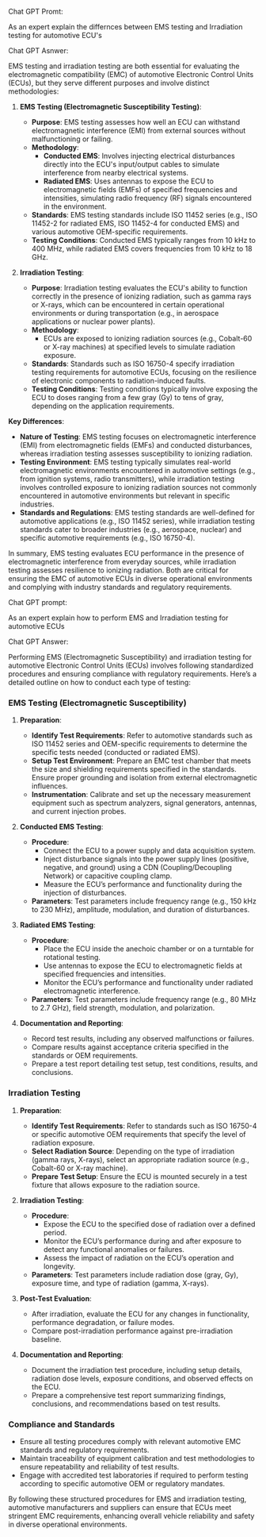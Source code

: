 Chat GPT Promt:

As an expert explain the differnces between EMS testing and Irradiation testing for automotive ECU's

Chat GPT Asnwer:

EMS testing and irradiation testing are both essential for evaluating the electromagnetic compatibility (EMC) of automotive Electronic Control Units (ECUs), but they serve different purposes and involve distinct methodologies:

1. **EMS Testing (Electromagnetic Susceptibility Testing)**:
   - **Purpose**: EMS testing assesses how well an ECU can withstand electromagnetic interference (EMI) from external sources without malfunctioning or failing.
   - **Methodology**:
     - **Conducted EMS**: Involves injecting electrical disturbances directly into the ECU's input/output cables to simulate interference from nearby electrical systems.
     - **Radiated EMS**: Uses antennas to expose the ECU to electromagnetic fields (EMFs) of specified frequencies and intensities, simulating radio frequency (RF) signals encountered in the environment.
   - **Standards**: EMS testing standards include ISO 11452 series (e.g., ISO 11452-2 for radiated EMS, ISO 11452-4 for conducted EMS) and various automotive OEM-specific requirements.
   - **Testing Conditions**: Conducted EMS typically ranges from 10 kHz to 400 MHz, while radiated EMS covers frequencies from 10 kHz to 18 GHz.

2. **Irradiation Testing**:
   - **Purpose**: Irradiation testing evaluates the ECU's ability to function correctly in the presence of ionizing radiation, such as gamma rays or X-rays, which can be encountered in certain operational environments or during transportation (e.g., in aerospace applications or nuclear power plants).
   - **Methodology**:
     - ECUs are exposed to ionizing radiation sources (e.g., Cobalt-60 or X-ray machines) at specified levels to simulate radiation exposure.
   - **Standards**: Standards such as ISO 16750-4 specify irradiation testing requirements for automotive ECUs, focusing on the resilience of electronic components to radiation-induced faults.
   - **Testing Conditions**: Testing conditions typically involve exposing the ECU to doses ranging from a few gray (Gy) to tens of gray, depending on the application requirements.

**Key Differences**:
- **Nature of Testing**: EMS testing focuses on electromagnetic interference (EMI) from electromagnetic fields (EMFs) and conducted disturbances, whereas irradiation testing assesses susceptibility to ionizing radiation.
- **Testing Environment**: EMS testing typically simulates real-world electromagnetic environments encountered in automotive settings (e.g., from ignition systems, radio transmitters), while irradiation testing involves controlled exposure to ionizing radiation sources not commonly encountered in automotive environments but relevant in specific industries.
- **Standards and Regulations**: EMS testing standards are well-defined for automotive applications (e.g., ISO 11452 series), while irradiation testing standards cater to broader industries (e.g., aerospace, nuclear) and specific automotive requirements (e.g., ISO 16750-4).

In summary, EMS testing evaluates ECU performance in the presence of electromagnetic interference from everyday sources, while irradiation testing assesses resilience to ionizing radiation. Both are critical for ensuring the EMC of automotive ECUs in diverse operational environments and complying with industry standards and regulatory requirements.

Chat GPT prompt:

As an expert explain how to perform EMS and Irradiation testing for automotive ECUs

Chat GPT Answer:

Performing EMS (Electromagnetic Susceptibility) and irradiation testing for automotive Electronic Control Units (ECUs) involves following standardized procedures and ensuring compliance with regulatory requirements. Here’s a detailed outline on how to conduct each type of testing:

### EMS Testing (Electromagnetic Susceptibility)

1. **Preparation**:
   - **Identify Test Requirements**: Refer to automotive standards such as ISO 11452 series and OEM-specific requirements to determine the specific tests needed (conducted or radiated EMS).
   - **Setup Test Environment**: Prepare an EMC test chamber that meets the size and shielding requirements specified in the standards. Ensure proper grounding and isolation from external electromagnetic influences.
   - **Instrumentation**: Calibrate and set up the necessary measurement equipment such as spectrum analyzers, signal generators, antennas, and current injection probes.

2. **Conducted EMS Testing**:
   - **Procedure**:
     - Connect the ECU to a power supply and data acquisition system.
     - Inject disturbance signals into the power supply lines (positive, negative, and ground) using a CDN (Coupling/Decoupling Network) or capacitive coupling clamp.
     - Measure the ECU’s performance and functionality during the injection of disturbances.
   - **Parameters**: Test parameters include frequency range (e.g., 150 kHz to 230 MHz), amplitude, modulation, and duration of disturbances.

3. **Radiated EMS Testing**:
   - **Procedure**:
     - Place the ECU inside the anechoic chamber or on a turntable for rotational testing.
     - Use antennas to expose the ECU to electromagnetic fields at specified frequencies and intensities.
     - Monitor the ECU’s performance and functionality under radiated electromagnetic interference.
   - **Parameters**: Test parameters include frequency range (e.g., 80 MHz to 2.7 GHz), field strength, modulation, and polarization.

4. **Documentation and Reporting**:
   - Record test results, including any observed malfunctions or failures.
   - Compare results against acceptance criteria specified in the standards or OEM requirements.
   - Prepare a test report detailing test setup, test conditions, results, and conclusions.

### Irradiation Testing

1. **Preparation**:
   - **Identify Test Requirements**: Refer to standards such as ISO 16750-4 or specific automotive OEM requirements that specify the level of radiation exposure.
   - **Select Radiation Source**: Depending on the type of irradiation (gamma rays, X-rays), select an appropriate radiation source (e.g., Cobalt-60 or X-ray machine).
   - **Prepare Test Setup**: Ensure the ECU is mounted securely in a test fixture that allows exposure to the radiation source.

2. **Irradiation Testing**:
   - **Procedure**:
     - Expose the ECU to the specified dose of radiation over a defined period.
     - Monitor the ECU’s performance during and after exposure to detect any functional anomalies or failures.
     - Assess the impact of radiation on the ECU’s operation and longevity.
   - **Parameters**: Test parameters include radiation dose (gray, Gy), exposure time, and type of radiation (gamma, X-rays).

3. **Post-Test Evaluation**:
   - After irradiation, evaluate the ECU for any changes in functionality, performance degradation, or failure modes.
   - Compare post-irradiation performance against pre-irradiation baseline.

4. **Documentation and Reporting**:
   - Document the irradiation test procedure, including setup details, radiation dose levels, exposure conditions, and observed effects on the ECU.
   - Prepare a comprehensive test report summarizing findings, conclusions, and recommendations based on test results.

### Compliance and Standards

- Ensure all testing procedures comply with relevant automotive EMC standards and regulatory requirements.
- Maintain traceability of equipment calibration and test methodologies to ensure repeatability and reliability of test results.
- Engage with accredited test laboratories if required to perform testing according to specific automotive OEM or regulatory mandates.

By following these structured procedures for EMS and irradiation testing, automotive manufacturers and suppliers can ensure that ECUs meet stringent EMC requirements, enhancing overall vehicle reliability and safety in diverse operational environments.



